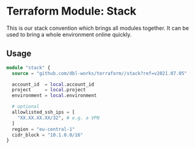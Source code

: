 # Terraform Module: Stack

This is our stack convention which brings all modules together. It can be used to bring a whole environment online quickly.



## Usage

```terraform
module "stack" {
  source = "github.com/dbl-works/terraform//stack?ref=v2021.07.05"

  account_id  = local.account_id
  project     = local.project
  environment = local.environment

  # optional
  allowlisted_ssh_ips = [
    "XX.XX.XX.XX/32", # e.g. a VPN
  ]
  region = "eu-central-1"
  cidr_block = "10.1.0.0/16"
}
```

